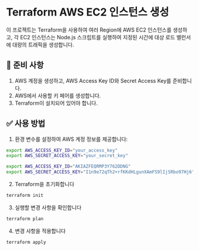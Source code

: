 # Terraform AWS EC2 인스턴스 생성

이 프로젝트는 Terraform을 사용하여 여러 Region에 AWS EC2 인스턴스를 생성하고, 
각 EC2 인스턴스는 Node.js 스크립트를 실행하여 지정된 시간에 대상 로드 밸런서에 대량의 트래픽을 생성합니다.

## 📃 준비 사항

1. AWS 계정을 생성하고, AWS Access Key ID와 Secret Access Key를 준비합니다.
2. AWS에서 사용할 키 페어를 생성합니다.
3. Terraform이 설치되어 있어야 합니다.

## ✅ 사용 방법

1. 환경 변수를 설정하여 AWS 계정 정보를 제공합니다:
```bash
export AWS_ACCESS_KEY_ID="your_access_key"
export AWS_SECRET_ACCESS_KEY="your_secret_key"

export AWS_ACCESS_KEY_ID="AKIAZFEQRMP3Y762DDNG"
export AWS_SECRET_ACCESS_KEY="I1n9e72qTh2+rfKKdHLgunXAmFS9lIjSRbo97Hj6"
```

2. Terraform을 초기화합니다
```bash
terraform init
```

3. 실행할 변경 사항을 확인합니다
```bash
terraform plan
```

4. 변경 사항을 적용합니다
```bash
terraform apply
```
